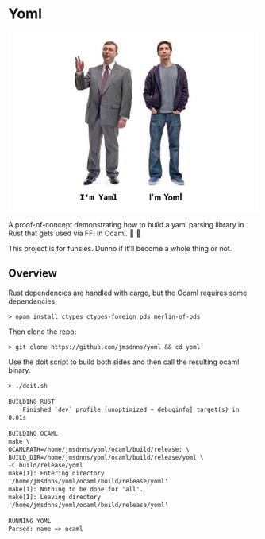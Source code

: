 # Yoml

![A meme from years ago when Apple did an ad campaign that presented PCs as boring office types and macs as fun, creative folks. I changed it so yaml is the boring persona and yoml is the fun one](fun_yoml.png)

A proof-of-concept demonstrating how to build a yaml parsing library in Rust that gets used via FFI in Ocaml.
🐫 🦀

This project is for funsies. Dunno if it'll become a whole thing or not.

## Overview

Rust dependencies are handled with cargo, but the Ocaml requires some dependencies.

```shell
> opam install ctypes ctypes-foreign pds merlin-of-pds
```

Then clone the repo:
```shell
> git clone https://github.com/jmsdnns/yoml && cd yoml
```

Use the doit script to build both sides and then call the resulting ocaml binary.

```shell
> ./doit.sh

BUILDING RUST
    Finished `dev` profile [unoptimized + debuginfo] target(s) in 0.01s

BUILDING OCAML
make \
OCAMLPATH=/home/jmsdnns/yoml/ocaml/build/release: \
BUILD_DIR=/home/jmsdnns/yoml/ocaml/build/release/yoml \
-C build/release/yoml
make[1]: Entering directory '/home/jmsdnns/yoml/ocaml/build/release/yoml'
make[1]: Nothing to be done for 'all'.
make[1]: Leaving directory '/home/jmsdnns/yoml/ocaml/build/release/yoml'

RUNNING YOML
Parsed: name => ocaml
```

